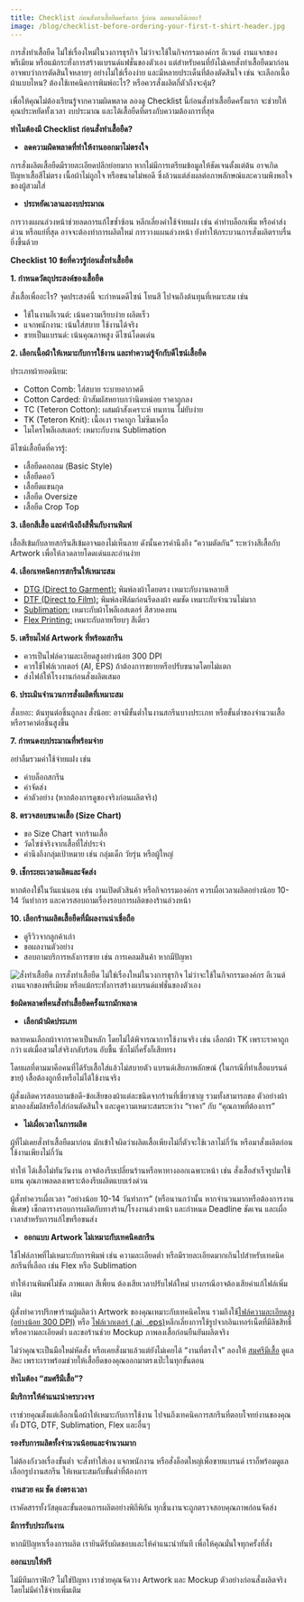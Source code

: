 ```yaml
---
title: Checklist ก่อนสั่งทำเสื้อยืดครั้งแรก รู้ก่อน ลดพลาดได้เยอะ!
image: /blog/checklist-before-ordering-your-first-t-shirt-header.jpg
---
```


การสั่งทำเสื้อยืด ไม่ใช่เรื่องใหม่ในวงการธุรกิจ ไม่ว่าจะใช้ในกิจกรรมองค์กร อีเวนต์ งานแจกของพรีเมียม หรือแม้กระทั่งการสร้างแบรนด์แฟชั่นของตัวเอง แต่สำหรับคนที่ยังไม่เคยสั่งทำเสื้อยืดมาก่อน อาจพบว่าการตัดสินใจหลายๆ อย่างไม่ใช่เรื่องง่าย และมีหลายประเด็นที่ต้องตัดสินใจ เช่น จะเลือกเนื้อผ้าแบบไหน? ต้องใช้เทคนิคการพิมพ์อะไร? หรือควรสั่งผลิตกี่ตัวถึงจะคุ้ม?

เพื่อให้คุณไม่ต้องเรียนรู้จากความผิดพลาด ลองดู Checklist นี้ก่อนสั่งทำเสื้อยืดครั้งแรก จะช่วยให้คุณประหยัดทั้งเวลา งบประมาณ และได้เสื้อยืดที่ตรงกับความต้องการที่สุด

**ทำไมต้องมี Checklist ก่อนสั่งทำเสื้อยืด?**

- **ลดความผิดพลาดที่ทำให้งานออกมาไม่ตรงใจ**

การสั่งผลิตเสื้อยืดมีรายละเอียดปลีกย่อยมาก หากไม่มีการเตรียมข้อมูลให้ชัดเจนตั้งแต่ต้น อาจเกิดปัญหาเสื้อสีไม่ตรง เนื้อผ้าไม่ถูกใจ หรือขนาดไม่พอดี ซึ่งล้วนแต่ส่งผลต่อภาพลักษณ์และความพึงพอใจของผู้สวมใส่ 

- **ประหยัดเวลาและงบประมาณ**

การวางแผนล่วงหน้าช่วยลดการแก้ไขซ้ำซ้อน หลีกเลี่ยงค่าใช้จ่ายแฝง เช่น ค่าทำบล็อกเพิ่ม หรือค่าส่งด่วน หรือแย่ที่สุด อาจจะต้องทำการผลิตใหม่ การวางแผนล่วงหน้า ยังทำให้กระบวนการสั่งผลิตราบรื่นยิ่งขึ้นด้วย

**Checklist 10 ข้อที่ควรรู้ก่อนสั่งทำเสื้อยืด**

**1. กำหนดวัตถุประสงค์ของเสื้อยืด**

สั่งเสื้อเพื่ออะไร? จุดประสงค์นี้ จะกำหนดดีไซน์ โทนสี ไปจนถึงต้นทุนที่เหมาะสม เช่น

- ใช้ในงานอีเวนต์: เน้นความเรียบง่าย ผลิตเร็ว
- แจกพนักงาน: เน้นใส่สบาย ใช้งานได้จริง
- ขายเป็นแบรนด์: เน้นคุณภาพสูง ดีไซน์โดดเด่น

**2. เลือกเนื้อผ้าให้เหมาะกับการใช้งาน และทำความรู้จักกับดีไซน์เสื้อยืด**

ประเภทผ้ายอดนิยม:

- Cotton Comb: ใส่สบาย ระบายอากาศดี
- Cotton Carded: ผิวสัมผัสหยาบกว่านิดหน่อย ราคาถูกลง
- TC (Teteron Cotton): ผสมผ้าสังเคราะห์ ทนทาน ไม่ยับง่าย
- TK (Teteron Knit): เนื้อเงา ราคาถูก ไม่ซึมเหงื่อ
- ไมโครโพลีเอสเตอร์: เหมาะกับงาน Sublimation

ดีไซน์เสื้อยืดที่ควรรู้:

- เสื้อยืดคอกลม (Basic Style)
- เสื้อยืดคอวี
- เสื้อยืดแขนกุด
- เสื้อยืด Oversize
- เสื้อยืด Crop Top

**3. เลือกสีเสื้อ และคำนึงถึงสีพื้นกับงานพิมพ์**

เสื้อสีเข้มกับลายสกรีนสีเข้มอาจมองไม่เห็นลาย ดังนั้นควรคำนึงถึง “ความตัดกัน” ระหว่างสีเสื้อกับ Artwork เพื่อให้ลวดลายโดดเด่นและอ่านง่าย

**4. เลือกเทคนิคการสกรีนให้เหมาะสม**

- [DTG (Direct to Garment):](/blog/what-is-dtg-screen) พิมพ์ลงผ้าโดยตรง เหมาะกับงานหลายสี
- [DTF (Direct to Film):](/blog/what-is-dtg-vs-dtf) พิมพ์ลงฟิล์มก่อนรีดลงผ้า คมชัด เหมาะกับจำนวนไม่มาก
- [Sublimation:](/blog/t-shirt-screen-printing-sublimation) เหมาะกับผ้าโพลีเอสเตอร์ สีสวยคงทน
- [Flex Printing:](/blog/what-is-flex-screen) เหมาะกับลายเรียบๆ สีเดี่ยว

**5. เตรียมไฟล์ Artwork ที่พร้อมสกรีน**

- ควรเป็นไฟล์ความละเอียดสูงอย่างน้อย 300 DPI
- ควรใช้ไฟล์เวกเตอร์ (AI, EPS) ถ้าต้องการขยายหรือปรับขนาดโดยไม่แตก
- ส่งไฟล์ให้โรงงานก่อนสั่งผลิตเสมอ

**6. ประเมินจำนวนการสั่งผลิตที่เหมาะสม**

สั่งเยอะ: ต้นทุนต่อชิ้นถูกลง
สั่งน้อย: อาจมีขั้นต่ำในงานสกรีนบางประเภท หรือขั้นต่ำของจำนวนเสื้อ หรือราคาต่อชิ้นสูงขึ้น

**7. กำหนดงบประมาณที่พร้อมจ่าย**

อย่าลืมรวมค่าใช้จ่ายแฝง เช่น

- ค่าบล็อกสกรีน
- ค่าจัดส่ง
- ค่าตัวอย่าง (หากต้องการดูของจริงก่อนผลิตจริง)

**8. ตรวจสอบขนาดเสื้อ (Size Chart)**

- ขอ Size Chart จากร้านเสื้อ
- วัดไซซ์จริงจากเสื้อที่ใส่ประจำ
- คำนึงถึงกลุ่มเป้าหมาย เช่น กลุ่มเด็ก วัยรุ่น หรือผู้ใหญ่

**9. เช็กระยะเวลาผลิตและจัดส่ง**

หากต้องใช้ในวันแน่นอน เช่น งานเปิดตัวสินค้า หรือกิจกรรมองค์กร ควรเผื่อเวลาผลิตอย่างน้อย 10-14 วันทำการ และควรสอบถามเรื่องรอบการผลิตของร้านล่วงหน้า

**10. เลือกร้านผลิตเสื้อยืดที่มีผลงานน่าเชื่อถือ**

- ดูรีวิวจากลูกค้าเก่า
- ขอผลงานตัวอย่าง
- สอบถามบริการหลังการขาย เช่น การเคลมสินค้า หากมีปัญหา

![สั่งทำเสื้อยืด การสั่งทำเสื้อยืด ไม่ใช่เรื่องใหม่ในวงการธุรกิจ ไม่ว่าจะใช้ในกิจกรรมองค์กร อีเวนต์ งานแจกของพรีเมียม หรือแม้กระทั่งการสร้างแบรนด์แฟชั่นของตัวเอง](/blog/checklist-before-ordering-your-first-t-shirt-1.jpg)

**ข้อผิดพลาดที่คนสั่งทำเสื้อยืดครั้งแรกมักพลาด**

- **เลือกผ้าผิดประเภท**

หลายคนเลือกผ้าจากราคาเป็นหลัก โดยไม่ได้พิจารณาการใช้งานจริง เช่น เลือกผ้า TK เพราะราคาถูกกว่า แต่เมื่อสวมใส่จริงกลับร้อน อับชื้น ซักไม่กี่ครั้งก็เสียทรง

โดยผลที่ตามมาคือคนที่ได้รับเสื้อใส่แล้วไม่สบายตัว แบรนด์เสียภาพลักษณ์ (ในกรณีที่ทำเสื้อแบรนด์ขาย) เสื้อต้องถูกทิ้งหรือไม่ได้ใช้งานจริง

ผู้สั่งผลิตควรสอบถามข้อดี-ข้อเสียของผ้าแต่ละชนิดจากร้านที่เชี่ยวชาญ รวมทั้งสามารถขอ ตัวอย่างผ้า มาลองสัมผัสหรือใส่ก่อนตัดสินใจ และดูความเหมาะสมระหว่าง “ราคา” กับ “คุณภาพที่ต้องการ”

- **ไม่เผื่อเวลาในการผลิต**

ผู้ที่ไม่เคยสั่งทำเสื้อยืดมาก่อน มักเข้าใจผิดว่าผลิตเสื้อเพียงไม่กี่ตัวจะใช้เวลาไม่กี่วัน หรือมาสั่งผลิตก่อนใช้งานเพียงไม่กี่วัน

ทำให้ ได้เสื้อไม่ทันวันงาน อาจต้องรีบเปลี่ยนร้านหรือหาทางออกเฉพาะหน้า เช่น สั่งเสื้อสำเร็จรูปมาใช้แทน คุณภาพลดลงเพราะต้องรีบผลิตแบบเร่งด่วน

ผู้สั่งทำควรเผื่อเวลา “อย่างน้อย 10-14 วันทำการ” (หรือนานกว่านั้น หากจำนวนมากหรือต้องการงานพิเศษ) เช็กตารางรอบการผลิตกับทางร้าน/โรงงานล่วงหน้า และกำหนด Deadline ชัดเจน และเผื่อเวลาสำหรับการแก้ไขหรือขนส่ง

- **ออกแบบ Artwork ไม่เหมาะกับเทคนิคสกรีน**

ใช้ไฟล์ภาพที่ไม่เหมาะกับการพิมพ์ เช่น ความละเอียดต่ำ หรือมีรายละเอียดมากเกินไปสำหรับเทคนิคสกรีนที่เลือก เช่น Flex หรือ Sublimation

ทำให้งานพิมพ์ไม่ชัด ภาพแตก สีเพี้ยน ต้องเสียเวลาปรับไฟล์ใหม่ บางกรณีอาจต้องเสียค่าแก้ไฟล์เพิ่มเติม

ผู้สั่งทำควรปรึกษาร้านผู้ผลิตว่า Artwork ของคุณเหมาะกับเทคนิคไหน รวมถึงใช้[ไฟล์ความละเอียดสูง (อย่างน้อย 300 DPI)](https://www.hellosticker.com/th_th/บล๊อก/เหตุใด%20300%20dpi%20จึงสำคัญ/) หรือ [ไฟล์เวกเตอร์ (.ai, .eps)](https://www.adobe.com/th_th/creativecloud/design/discover/vector-file.html)หลีกเลี่ยงการใช้รูปจากอินเทอร์เน็ตที่มีลิขสิทธิ์หรือความละเอียดต่ำ และขอร้านช่วย Mockup ภาพลงเสื้อก่อนยืนยันผลิตจริง

ไม่ว่าคุณจะเป็นมือใหม่หัดสั่ง หรือเคยสั่งมาแล้วแต่ยังไม่เคยได้ “งานที่ตรงใจ” ลองให้ [สมศรีมีเสื้อ](/) ดูแลสิคะ เพราะเราพร้อมช่วยให้เสื้อยืดของคุณออกมาตรงเป๊ะในทุกขั้นตอน

**ทำไมต้อง “สมศรีมีเสื้อ”?**

**มีบริการให้คำแนะนำครบวงจร**

เราช่วยคุณตั้งแต่เลือกเนื้อผ้าให้เหมาะกับการใช้งาน ไปจนถึงเทคนิคการสกรีนที่ตอบโจทย์งานของคุณ ทั้ง DTG, DTF, Sublimation, Flex และอื่นๆ

**รองรับการผลิตทั้งจำนวนน้อยและจำนวนมาก**

ไม่ต้องกังวลเรื่องขั้นต่ำ จะสั่งทำใส่เอง แจกพนักงาน หรือสั่งล็อตใหญ่เพื่อขายแบรนด์ เราก็พร้อมดูแล เลือกรูปงานสกรีน ให้เหมาะสมกับขั้นต่ำที่ต้องการ

**งานสวย คม ชัด ส่งตรงเวลา**

เราคัดสรรทั้งวัสดุและขั้นตอนการผลิตอย่างพิถีพิถัน ทุกชิ้นงานจะถูกตรวจสอบคุณภาพก่อนจัดส่ง

**มีการรับประกันงาน**

หากมีปัญหาเรื่องการผลิต เรายินดีรับผิดชอบและให้คำแนะนำทันที เพื่อให้คุณมั่นใจทุกครั้งที่สั่ง

**ออกแบบให้ฟรี**

ไม่มีทีมกราฟิก? ไม่ใช่ปัญหา เราช่วยคุณจัดวาง Artwork และ Mockup ตัวอย่างก่อนสั่งผลิตจริง โดยไม่มีค่าใช้จ่ายเพิ่มเติม